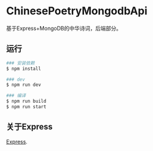 # ChinesePoetryMongodbApi
基于Express+MongoDB的中华诗词，后端部分。

## 运行

```bash
### 安装依赖
$ npm install

### dev
$ npm run dev

### 编译
$ npm run build
$ npm run start

```
## 关于Express
 [Express](https://www.expressjs.com.cn/).
